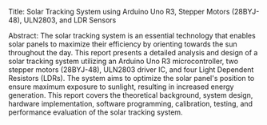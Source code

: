 Title: Solar Tracking System using Arduino Uno R3, Stepper Motors (28BYJ-48), ULN2803, and LDR Sensors 

Abstract: The solar tracking system is an essential technology that enables solar panels to maximize their efficiency by orienting towards the sun throughout the day. This report presents a detailed analysis and design of a solar tracking system utilizing an Arduino Uno R3 microcontroller, two stepper motors (28BYJ-48), ULN2803 driver IC, and four Light Dependent Resistors (LDRs). The system aims to optimize the solar panel's position to ensure maximum exposure to sunlight, resulting in increased energy generation. This report covers the theoretical background, system design, hardware implementation, software programming, calibration, testing, and performance evaluation of the solar tracking system. 
